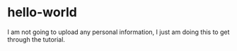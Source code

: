 # hello-world

I am not going to upload any personal information, I just am doing this to get through the tutorial.
